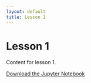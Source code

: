 ```yaml
---
layout: default
title: Lesson 1
---
```


# Lesson 1

Content for lesson 1.

[Download the Jupyter Notebook](./notebooks/lesson1.ipynb)
